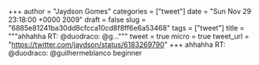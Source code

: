 
+++
author = "Jaydson Gomes"
categories = ["tweet"]
date = "Sun Nov 29 23:18:00 +0000 2009"
draft = false
slug = "6885e81241ba30dd8cfcca10cd8f8ff6e6a53468"
tags = ["tweet"]
title = """ahhahha RT: @duodraco: @g..."""
tweet = true
micro = true
tweet_url = "https://twitter.com/jaydson/status/6183269790"
+++
ahhahha RT: @duodraco: @guilhermeblanco beginner
